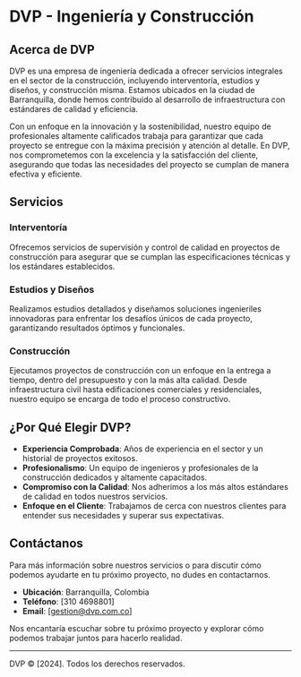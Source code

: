 # DVP - Ingeniería y Construcción

## Acerca de DVP

DVP es una empresa de ingeniería dedicada a ofrecer servicios integrales en el sector de la construcción, incluyendo interventoría, estudios y diseños, y construcción misma. Estamos ubicados en la ciudad de Barranquilla, donde hemos contribuido al desarrollo de infraestructura con estándares de calidad y eficiencia.

Con un enfoque en la innovación y la sostenibilidad, nuestro equipo de profesionales altamente calificados trabaja para garantizar que cada proyecto se entregue con la máxima precisión y atención al detalle. En DVP, nos comprometemos con la excelencia y la satisfacción del cliente, asegurando que todas las necesidades del proyecto se cumplan de manera efectiva y eficiente.

## Servicios

### Interventoría
Ofrecemos servicios de supervisión y control de calidad en proyectos de construcción para asegurar que se cumplan las especificaciones técnicas y los estándares establecidos.

### Estudios y Diseños
Realizamos estudios detallados y diseñamos soluciones ingenieriles innovadoras para enfrentar los desafíos únicos de cada proyecto, garantizando resultados óptimos y funcionales.

### Construcción
Ejecutamos proyectos de construcción con un enfoque en la entrega a tiempo, dentro del presupuesto y con la más alta calidad. Desde infraestructura civil hasta edificaciones comerciales y residenciales, nuestro equipo se encarga de todo el proceso constructivo.

## ¿Por Qué Elegir DVP?

- **Experiencia Comprobada**: Años de experiencia en el sector y un historial de proyectos exitosos.
- **Profesionalismo**: Un equipo de ingenieros y profesionales de la construcción dedicados y altamente capacitados.
- **Compromiso con la Calidad**: Nos adherimos a los más altos estándares de calidad en todos nuestros servicios.
- **Enfoque en el Cliente**: Trabajamos de cerca con nuestros clientes para entender sus necesidades y superar sus expectativas.

## Contáctanos

Para más información sobre nuestros servicios o para discutir cómo podemos ayudarte en tu próximo proyecto, no dudes en contactarnos.

- **Ubicación**: Barranquilla, Colombia
- **Teléfono**: [310 4698801]
- **Email**: [gestion@dvp.com.co]

Nos encantaría escuchar sobre tu próximo proyecto y explorar cómo podemos trabajar juntos para hacerlo realidad.


---

DVP © [2024]. Todos los derechos reservados.
